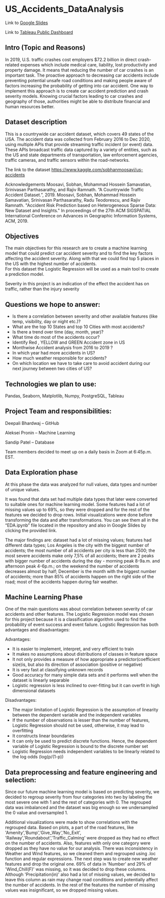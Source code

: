 # US_Accidents_DataAnalysis

Link to [Google Slides](https://docs.google.com/presentation/d/1d2IiS6p8Cwrcbka3qVf0Hj0QpNO4slva8NfvgAUdmIE/edit#slide=id.gc6f80d1ff_0_0)

Link to [Tableau Public Dashboard](https://public.tableau.com/app/profile/deepali2257)


## Intro (Topic and Reasons)

In 2019, U.S. traffic crashes cost employers $72.2 billion in direct crash-related expenses which include medical care, liability, lost productivity and property damage. It means that reducing the number of car crashes is an important task. The proactive approach to decreasing car accidents include preventing potential unsafe road conditions and making people aware of factors increasing the probability of getting into car accident. One way to implement this approach is to create car accident prediction and crash severity models. Knowing crucial factors leading to car crashes and geography of those, authorities might be able to distribute financial and human resources better.

## Dataset description 

This is a countrywide car accident dataset, which covers 49 states of the USA. The accident data was collected from February 2016 to Dec 2020, using multiple APIs that provide streaming traffic incident (or event) data. These APIs broadcast traffic data captured by a variety of entities, such as the US and state departments of transportation, law enforcement agencies, traffic cameras, and traffic sensors within the road-networks.


The link to the dataset https://www.kaggle.com/sobhanmoosavi/us-accidents


Acknowledgements
Moosavi, Sobhan, Mohammad Hossein Samavatian, Srinivasan Parthasarathy, and Rajiv Ramnath. “A Countrywide Traffic Accident Dataset.”, 2019.
Moosavi, Sobhan, Mohammad Hossein Samavatian, Srinivasan Parthasarathy, Radu Teodorescu, and Rajiv Ramnath. "Accident Risk Prediction based on Heterogeneous Sparse Data: New Dataset and Insights." In proceedings of the 27th ACM SIGSPATIAL International Conference on Advances in Geographic Information Systems, ACM, 2019.


## Objectives

The main objectives for this research are to create a machine learning model that could predict car accident severity and to find the key factors affecting the accident severity. Along with that we could find top 5 places in the US with the highest number of accidents.   
For this dataset the Logistic Regression will be used as a main tool to create a prediction model. 

Severity in this project is an indication of the effect the accident has on traffic, rather than the injury severity 

## Questions we hope to answer:
* Is there a correlation between severity and other available features (like temp, visibility, day or night etc.)?
* What are the top 10 States and top 10 Cities with most accidents?
* Is there a trend over time (day, month, year)?
* What time do most of the accidents occur?
* Identify Red , YELLOW and GREEN  Accident zone in US
* Monthwise Accident analysis from 2016 to 2019 ?
* In which year had more accidents in US?
* How much weather responsible for accidents?
* On which location we have to take care to avoid accident during our next journey between two cities of US?


## Technologies we plan to use:
Pandas, Seaborn, Matplotlib, Numpy, PostgreSQL, Tableau


## Project Team and responsibilities:
Deepali Bhardwaj – GitHub

Aleksei Pronin – Machine Learning

Sandip Patel – Database 

Team members decided to meet up on a daily basis in Zoom at 6:45p.m. EST. 

## Data Exploration phase

At this phase the data was analyzed for null values, data types and number of unique values.

It was found that data set had multiple data types that later were converted to suitable ones for machine learning model. Some features had a lot of missing values up to 69%, so they were dropped and for the rest of the features we decided to drop rows. Initial visualizations were done before transforming the data and after transformations. You can see them all in the “EDA.ipynb” file located in the repository and also in Google Slides by clicking the provided link.

The major findings are: dataset had a lot of missing values; features had different data types; Los Angeles is the city with the biggest number of accidents; the most number of all accidents per city is less than 2500; the most severe accidents make only 7,5% of all accidents; there are 2 peaks with bigger number of accidents during the day - morning peak 8-9a.m. and afternoon peak 4-6p.m.; on the weekend the number of accidents decreases almost by half; December is the month with the biggest number of accidents; more than 85% of accidents happen on the right side of the road; most of the accidents happen during fair weather.


## Machine Learning Phase

One of the main questions was about correlation between severity of car accidents and other features. The Logistic Regression model was chosen for this project because it is a classification algorithm used to find the probability of event success and event failure.
Logistic Regression has both advantages and disadvantages:

Advantages:
* It is easier to implement, interpret, and very efficient to train
* It makes no assumptions about distributions of classes in feature space
* It not only provides a measure of how appropriate a predictor(coefficient size)is, but also its direction of association (positive or negative)
* It is very fast at classifying unknown records
* Good accuracy for many simple data sets and it performs well when the dataset is linearly separable
* Logistic regression is less inclined to over-fitting but it can overfit in high dimensional datasets

Disadvantages:
* The major limitation of Logistic Regression is the assumption of linearity between the dependent variable and the independent variables
* If the number of observations is lesser than the number of features, Logistic Regression should not be used, otherwise, it may lead to overfitting
* It constructs linear boundaries
* It can only be used to predict discrete functions. Hence, the dependent variable of Logistic Regression is bound to the discrete number set
* Logistic Regression needs independent variables to be linearly related to the log odds (log(p/(1-p))


## Data preprocessing and feature engineering and selection:

Since our future machine learning model is based on predicting severity, we decided to regroup severity from four categories into two by labeling the most severe one with 1 and the rest of categories with 0. The regrouped data was imbalanced and the dataset was big enough so we undersampled the 0 value and oversampled 1. 

Additional visualizations were made to show correlations with the regrouped data. Based on plots, a part of the road features, like 'Amenity','Bump','Give_Way','No_Exit', 'Railway','Roundabout','Traffic_Calming' were dropped as they had no effect on the number of accidents. Also, features with only one category were dropped as they have no value for our analysis. There was inconsistency in Weather and Wind features, so we cleaned them and regrouped using .loc function and regular expressions. The next step was to create  new weather features and drop the original one. 69% of data in 'Number' and 29% of 'Wind_Chill(F)' was missing, so it was decided to drop these columns. Although 'Precipitation(in)' also had a lot of missing values, we decided to leave this column as rain may change road conditions and potentially affect the number of accidents. In the rest of the features the number of missing values was insignificant, so we dropped missing values.


